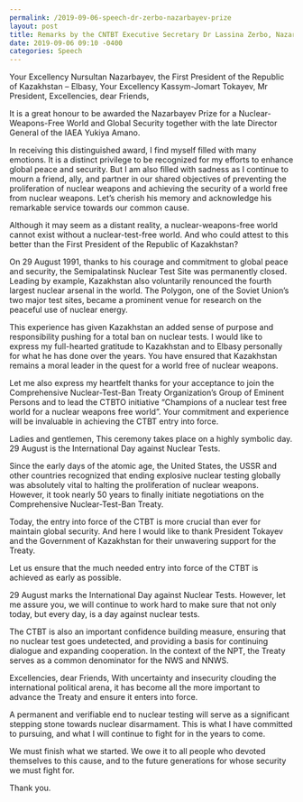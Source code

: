 ```yaml
---
permalink: /2019-09-06-speech-dr-zerbo-nazarbayev-prize
layout: post
title: Remarks by the CNTBT Executive Secretary Dr Lassina Zerbo, Nazarbayev Prize Award Ceremony
date: 2019-09-06 09:10 -0400
categories: Speech
---
```


Your Excellency Nursultan Nazarbayev, the First President of the Republic of Kazakhstan – Elbasy,
Your Excellency Kassym-Jomart Tokayev, Mr President,
Excellencies, dear Friends,

It is a great honour to be awarded the Nazarbayev Prize for a Nuclear-Weapons-Free World and Global Security together with the late Director General of the IAEA Yukiya Amano.

In receiving this distinguished award, I find myself filled with many emotions. It is a distinct privilege to be recognized for my efforts to enhance global peace and security. But I am also filled with sadness as I continue to mourn a friend, ally, and partner in our shared objectives of preventing the proliferation of nuclear weapons and achieving the security of a world free from nuclear weapons. Let’s cherish his memory and acknowledge his remarkable service towards our common cause.

Although it may seem as a distant reality, a nuclear-weapons-free world cannot exist without a nuclear-test-free world. And who could attest to this better than the First President of the Republic of Kazakhstan?

On 29 August 1991, thanks to his courage and commitment to global peace and security, the Semipalatinsk Nuclear Test Site was permanently closed. Leading by example, Kazakhstan also voluntarily renounced the fourth largest nuclear arsenal in the world. The Polygon, one of the Soviet Union’s two major test sites, became a prominent venue for research on the peaceful use of nuclear energy.

This experience has given Kazakhstan an added sense of purpose and responsibility pushing for a total ban on nuclear tests.
I would like to express my full-hearted gratitude to Kazakhstan and to Elbasy personally for what he has done over the years. You have ensured that Kazakhstan remains a moral leader in the quest for a world free of nuclear weapons.

Let me also express my heartfelt thanks for your acceptance to join the Comprehensive Nuclear-Test-Ban Treaty Organization’s Group of Eminent Persons and to lead the CTBTO initiative “Champions of a nuclear test free world for a nuclear weapons free world”. Your commitment and experience will be invaluable in achieving the CTBT entry into force.

Ladies and gentlemen,
This ceremony takes place on a highly symbolic day. 29 August is the International Day against Nuclear Tests.

Since the early days of the atomic age, the United States, the USSR and other countries recognized that ending explosive nuclear testing globally was absolutely vital to halting the proliferation of nuclear weapons. However, it took nearly 50 years to finally initiate negotiations on the Comprehensive Nuclear-Test-Ban Treaty.

Today, the entry into force of the CTBT is more crucial than ever for maintain global security. And here I would like to thank President Tokayev and the Government of Kazakhstan for their unwavering support for the Treaty.

Let us ensure that the much needed entry into force of the CTBT is achieved as early as possible.

29 August marks the International Day against Nuclear Tests. However, let me assure you, we will continue to work hard to make sure that not only today, but every day, is a day against nuclear tests.

The CTBT is also an important confidence building measure, ensuring that no nuclear test goes undetected, and providing a basis for continuing dialogue and expanding cooperation. In the context of the NPT, the Treaty serves as a common denominator for the NWS and NNWS.

Excellencies, dear Friends,
With uncertainty and insecurity clouding the international political arena, it has become all the more important to advance the Treaty and ensure it enters into force.

A permanent and verifiable end to nuclear testing will serve as a significant stepping stone towards nuclear disarmament. This is what I have committed to pursuing, and what I will continue to fight for in the years to come.

We must finish what we started. We owe it to all people who devoted themselves to this cause, and to the future generations for whose security we must fight for.

Thank you.
